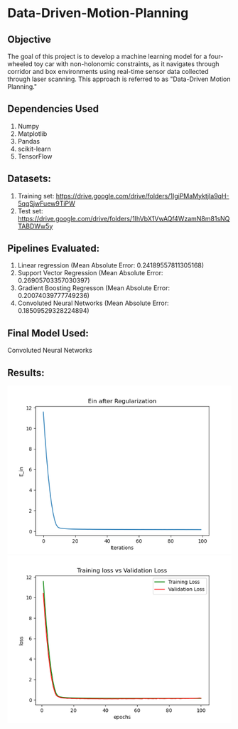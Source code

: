 # Data-Driven-Motion-Planning
  
## Objective

The goal of this project is to develop a machine learning model for a four-wheeled toy car with non-holonomic constraints, as it navigates through corridor and box environments using real-time sensor data collected through laser scanning. This approach is referred to as "Data-Driven Motion Planning."



## Dependencies Used
1. Numpy
2. Matplotlib
3. Pandas
4. scikit-learn
5. TensorFlow


## Datasets:
1. Training set: https://drive.google.com/drive/folders/1IgiPMaMyktjIa9qH-5qqSjwFuew9TiPW
2. Test set: https://drive.google.com/drive/folders/1IhVbX1VwAQf4WzamN8m81sNQTABDWw5y

## Pipelines Evaluated:

1. Linear regression (Mean Absolute Error: 0.24189557811305168)
2. Support Vector Regression (Mean Absolute Error: 0.26905703357030397)
3. Gradient Boosting Regresson (Mean Absolute Error: 0.20074039777749236)
4. Convoluted Neural Networks (Mean Absolute Error: 0.18509529328224894)

## Final Model Used:

Convoluted Neural Networks

## Results:

![alt text](https://github.com/Sakethbngr/Data-Driven-Motion-Planning/blob/712ce0f74ad49a4099204734bcd5de5d1515d4e3/Results/Ein.png?raw=true)
![alt text](https://github.com/Sakethbngr/Data-Driven-Motion-Planning/blob/dd90bbe217781af9fbf582951a6edcae79cddc51/Results/after_l1.png?raw=true)





